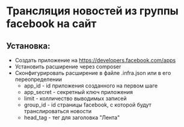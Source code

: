 # Трансляция новостей из группы facebook на сайт

## Установка:
- Создать приложение на https://developers.facebook.com/apps
- Установить расширение через composer
- Сконфигурировать расширение в файле .infra.json или в его переопределении
	- app_id - id приложения созданного на первом шаге
	- app_secret - секретный ключ приложения
	- limit - колличество выводимых записей
	- group_id - id страницы facebook, с которой будут транслироваться новости
	- head_tag - тег для заголовка "Лента"
